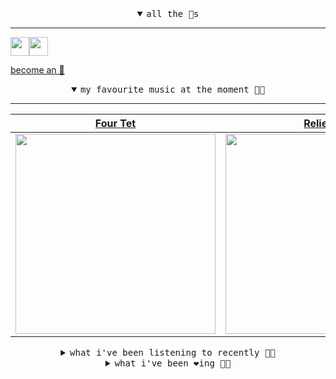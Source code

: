 <details open>

<summary align="center"><samp>all the 🥚s</samp></summary>
<hr />

<a href="https://github.com/pvinis"><img src="https://avatars.githubusercontent.com/u/100233?s=90&v=4" width="30" height="30" /><a href="https://github.com/maxPugh"><img src="https://avatars.githubusercontent.com/u/46350013?s=90&u=0a4fa85dd771891a2d293e910fa9ab51327cf434&v=4" width="30" height="30" />

<samp><a href="https://github.com/bitttttten/bitttttten/stargazers">become an 🥚</a></samp>

</details>

<details open>

<summary align="center"><samp>my favourite music at the moment 🎵🎶</samp></summary>
<hr />

<!-- toc -->

| [Four Tet](https://open.spotify.com/artist/7Eu1txygG6nJttLHbZdQOh)                                                                                               | [Relient K](https://open.spotify.com/artist/3nJWBJvK7uGvfp4iZh9CkN)                                                                                              | [Boards of Canada](https://open.spotify.com/artist/2VAvhf61GgLYmC6C8anyX1)                                                                                       | [mewithoutYou](https://open.spotify.com/artist/3D4qYDvoPn5cQxtBm4oseo)                                                                                           |
| ---------------------------------------------------------------------------------------------------------------------------------------------------------------- | ---------------------------------------------------------------------------------------------------------------------------------------------------------------- | ---------------------------------------------------------------------------------------------------------------------------------------------------------------- | ---------------------------------------------------------------------------------------------------------------------------------------------------------------- |
| [<img src="https://i.scdn.co/image/ab6761610000e5eb84e29d09b4917bec2700a0d7" width="320" height="auto">](https://open.spotify.com/artist/7Eu1txygG6nJttLHbZdQOh) | [<img src="https://i.scdn.co/image/ab6761610000e5eb1e0743a3e000215916f70238" width="320" height="auto">](https://open.spotify.com/artist/3nJWBJvK7uGvfp4iZh9CkN) | [<img src="https://i.scdn.co/image/c0b33a8d211600d70dcda3077d6a582da34321b0" width="320" height="auto">](https://open.spotify.com/artist/2VAvhf61GgLYmC6C8anyX1) | [<img src="https://i.scdn.co/image/ab6761610000e5ebe03d502190e35ac58c18d339" width="320" height="auto">](https://open.spotify.com/artist/3D4qYDvoPn5cQxtBm4oseo) |

<!-- tocstop -->

</details>

<details>

<summary align="center"><samp>what i've been listening to recently 🎵🎶</samp></summary>
<hr />

<!-- toc -->

| [さまよう<br />Ann Annie](https://open.spotify.com/track/7qOVvBSJlR7xGeufHHP1KZ)                                                                                    | [Ageispolis<br />Aphex Twin](https://open.spotify.com/track/7KRQoq9GeWeCm0ZAXg5XMb)                                                                             | [Glue<br />Bicep](https://open.spotify.com/track/2aJDlirz6v2a4HREki98cP)                                                                                        | [Moth<br />Burial, Four Tet](https://open.spotify.com/track/6zil6cE61Yo8fKkw9yxpz5)                                                                             |
| --------------------------------------------------------------------------------------------------------------------------------------------------------------- | --------------------------------------------------------------------------------------------------------------------------------------------------------------- | --------------------------------------------------------------------------------------------------------------------------------------------------------------- | --------------------------------------------------------------------------------------------------------------------------------------------------------------- |
| [<img src="https://i.scdn.co/image/ab6761610000e5ebff7cdedf2cd42803559fcefb" width="320" height="auto">](https://open.spotify.com/track/7qOVvBSJlR7xGeufHHP1KZ) | [<img src="https://i.scdn.co/image/ab6761610000e5eb0ed68984dc1e96340205039e" width="320" height="auto">](https://open.spotify.com/track/7KRQoq9GeWeCm0ZAXg5XMb) | [<img src="https://i.scdn.co/image/ab6761610000e5eb12052b6d44804a4d7eae5530" width="320" height="auto">](https://open.spotify.com/track/2aJDlirz6v2a4HREki98cP) | [<img src="https://i.scdn.co/image/ab6761610000e5eb4be7334b7aed9ca32a732aeb" width="320" height="auto">](https://open.spotify.com/track/6zil6cE61Yo8fKkw9yxpz5) |

<!-- tocstop -->

</details>

<details>

<summary align="center"><samp>what i've been ❤️ing 🎵🎶</samp></summary>
<hr />

<!-- toc -->

| [Smokes Quantity<br />Boards of Canada](https://open.spotify.com/album/1vWnB0hYmluskQuzxwo25a)                                                                  | [Drawing Room<br />Helena Deland](https://open.spotify.com/album/5M9BayikE0SjNp4PNpVZtr)                                                                        | [Moon View<br />Emily A. Sprague](https://open.spotify.com/album/4kUoHjxVlyhhTnmSwM47ol)                                                                        | [Morning Spring<br />Coldcut, Suzanne Ciani, Kaitl…](https://open.spotify.com/album/1eEFnKUqaKC6pgzRKzS29k)                                                     |
| --------------------------------------------------------------------------------------------------------------------------------------------------------------- | --------------------------------------------------------------------------------------------------------------------------------------------------------------- | --------------------------------------------------------------------------------------------------------------------------------------------------------------- | --------------------------------------------------------------------------------------------------------------------------------------------------------------- |
| [<img src="https://i.scdn.co/image/ab67616d0000b2730ddcb1077d30a5ffb59b6864" width="320" height="auto">](https://open.spotify.com/album/1vWnB0hYmluskQuzxwo25a) | [<img src="https://i.scdn.co/image/ab67616d0000b27317b81b873dc82f6b5012406d" width="320" height="auto">](https://open.spotify.com/album/5M9BayikE0SjNp4PNpVZtr) | [<img src="https://i.scdn.co/image/ab67616d0000b27351c36179ce195f439ce0533d" width="320" height="auto">](https://open.spotify.com/album/4kUoHjxVlyhhTnmSwM47ol) | [<img src="https://i.scdn.co/image/ab67616d0000b27361e600dfd60c98efefcab919" width="320" height="auto">](https://open.spotify.com/album/1eEFnKUqaKC6pgzRKzS29k) |

<!-- tocstop -->

</details>
